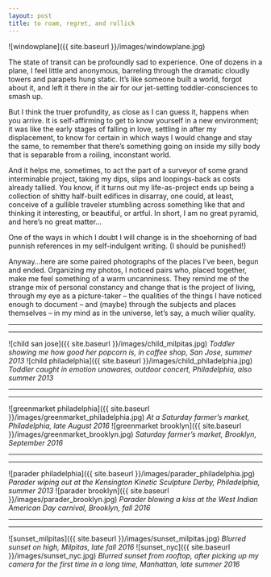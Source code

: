 ```yaml
---
layout: post
title: to roam, regret, and rollick
---
```


![windowplane]({{ site.baseurl }}/images/windowplane.jpg)

The state of transit can be profoundly sad to experience. One of dozens in a plane, I feel little and anonymous, barreling through the dramatic cloudly towers and parapets hung static. It’s like someone built a world, forgot about it, and left it there in the air for our jet-setting toddler-consciences to smash up. 

But I think the truer profundity, as close as I can guess it, happens when you arrive. It is self-affirming to get to know yourself in a new environment; it was like the early stages of falling in love, settling in after my displacement, to know for certain in which ways I would change and stay the same, to remember that there’s something going on inside my silly body that is separable from a roiling, inconstant world. 

And it helps me, sometimes, to act the part of a surveyor of some grand interminable project, taking my dips, slips and loopings-back as costs already tallied. You know, if it turns out my life-as-project ends up being a collection of shitty half-built edifices in disarray, one could, at least, conceive of a gullible traveler stumbling across something like that and thinking it interesting, or beautiful, or artful. In short, I am no great pyramid, and here’s no great matter… 

One of the ways in which I doubt I will change is in the shoehorning of bad punnish references in my self-indulgent writing. (I should be punished!)

Anyway…here are some paired photographs of the places I’ve been, begun and ended. Organizing my photos, I noticed pairs who, placed together, make me feel something of a warm uncanniness. They remind me of the strange mix of personal constancy and change that is the project of living, through my eye as a picture-taker – the qualities of the things I have noticed enough to document – and (maybe) through the subjects and places themselves – in my mind as in the universe, let’s say, a much wilier quality. 

----
****

![child san jose]({{ site.baseurl }}/images/child_milpitas.jpg)
_Toddler showing me how good her popcorn is, in coffee shop, San Jose, summer 2013_
![child philadelphia]({{ site.baseurl }}/images/child_philadelphia.jpg)
_Toddler caught in emotion unawares, outdoor concert, Philadelphia, also summer 2013_

----
****

![greenmarket philadelphia]({{ site.baseurl }}/images/greenmarket_philadelphia.jpg)
_At a Saturday farmer’s market, Philadelphia, late August 2016_
![greenmarket brooklyn]({{ site.baseurl }}/images/greenmarket_brooklyn.jpg)
_Saturday farmer’s market, Brooklyn, September 2016_

----
****

![parader philadelphia]({{ site.baseurl }}/images/parader_philadelphia.jpg)
_Parader wiping out at the Kensington Kinetic Sculpture Derby, Philadelphia, summer 2013_
![parader brooklyn]({{ site.baseurl }}/images/parader_brooklyn.jpg)
_Parader blowing a kiss at the West Indian American Day carnival, Brooklyn, fall 2016_

----
****

![sunset_milpitas]({{ site.baseurl }}/images/sunset_milpitas.jpg)
_Blurred sunset on high, Milpitas, late fall 2016_
![sunset_nyc]({{ site.baseurl }}/images/sunset_nyc.jpg)
_Blurred sunset from rooftop, after picking up my camera for the first time in a long time, Manhattan, late summer 2016_
